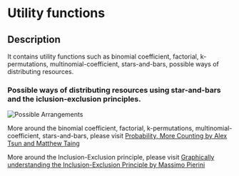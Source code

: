 # Utility functions

## Description

It contains utility functions such as binomial coefficient, factorial, k-permutations, multinomial-coefficient, stars-and-bars, possible ways of distributing resources.

### Possible ways of distributing resources using star-and-bars and the iclusion-exclusion principles.

![Possible Arrangements](../images/possible-arrangements.png)

More around the binomial coefficient, factorial, k-permutations, multinomial-coefficient, stars-and-bars, please visit
<a href="https://docs.google.com/presentation/d/1aUBEpuPIW2BwpPYpkyzhyvDtzDBKiJyzOHfzVT5uiuE/edit#slide=id.g8189cfd6e4_0_55" target="_blank"> Probability, More Counting by Alex Tsun and Matthew Taing
</a>

More around the Inclusion-Exclusion principle, please visit
<a href="https://medium.com/@m.pierini/graphically-understanding-the-inclusion-exclusion-principle-de7e54ebb8bb" target="_blank">Graphically understanding the Inclusion-Exclusion Principle by Massimo Pierini
</a>
